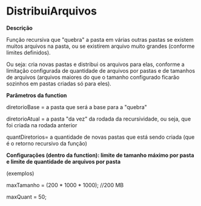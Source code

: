 # DistribuiArquivos

**Descrição**

Função recursiva que "quebra" a pasta em várias outras pastas se existem muitos arquivos na pasta, ou se existirem arquivo muito grandes (conforme limites definidos).


Ou seja: cria novas pastas e distribui os arquivos para elas, conforme a limitação configurada de quantidade de arquivos por pastas e de tamanhos de arquivos (arquivos maiores do que o tamanho configurado ficarão sozinhos em pastas criadas só para eles).

**Parâmetros da function**

diretorioBase  =  a pasta que será a base para a "quebra"

diretorioAtual =  a pasta "da vez" da rodada da recursividade, ou seja, que foi criada na rodada anterior

quantDiretorios=  a quantidade de novas pastas que está sendo criada (que é o retorno recursivo da função)


**Configurações (dentro da function): limite de tamanho máximo por pasta e limite de quantidade de arquivos por pasta** 

(exemplos)

maxTamanho = (200 * 1000 * 1000); //200 MB

maxQuant   = 50;
